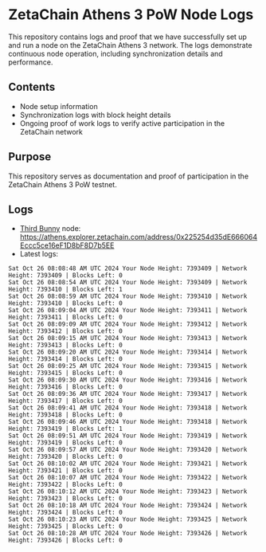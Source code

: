 # ZetaChain Athens 3 PoW Node Logs
This repository contains logs and proof that we have successfully set up and run a node on the ZetaChain Athens 3 network. The logs demonstrate continuous node operation, including synchronization details and performance.

## Contents
- Node setup information
- Synchronization logs with block height details
- Ongoing proof of work logs to verify active participation in the ZetaChain network

## Purpose
This repository serves as documentation and proof of participation in the ZetaChain Athens 3 PoW testnet.

## Logs

- [Third Bunny](https://thirdbunny.xyz/) node: https://athens.explorer.zetachain.com/address/0x225254d35dE666064Eccc5ce16eF1D8bF8D7b5EE
- Latest logs:
```
Sat Oct 26 08:08:48 AM UTC 2024 Your Node Height: 7393409 | Network Height: 7393409 | Blocks Left: 0
Sat Oct 26 08:08:54 AM UTC 2024 Your Node Height: 7393409 | Network Height: 7393410 | Blocks Left: 1
Sat Oct 26 08:08:59 AM UTC 2024 Your Node Height: 7393410 | Network Height: 7393410 | Blocks Left: 0
Sat Oct 26 08:09:04 AM UTC 2024 Your Node Height: 7393411 | Network Height: 7393411 | Blocks Left: 0
Sat Oct 26 08:09:09 AM UTC 2024 Your Node Height: 7393412 | Network Height: 7393412 | Blocks Left: 0
Sat Oct 26 08:09:15 AM UTC 2024 Your Node Height: 7393413 | Network Height: 7393413 | Blocks Left: 0
Sat Oct 26 08:09:20 AM UTC 2024 Your Node Height: 7393414 | Network Height: 7393414 | Blocks Left: 0
Sat Oct 26 08:09:25 AM UTC 2024 Your Node Height: 7393415 | Network Height: 7393415 | Blocks Left: 0
Sat Oct 26 08:09:30 AM UTC 2024 Your Node Height: 7393416 | Network Height: 7393416 | Blocks Left: 0
Sat Oct 26 08:09:36 AM UTC 2024 Your Node Height: 7393417 | Network Height: 7393417 | Blocks Left: 0
Sat Oct 26 08:09:41 AM UTC 2024 Your Node Height: 7393418 | Network Height: 7393418 | Blocks Left: 0
Sat Oct 26 08:09:46 AM UTC 2024 Your Node Height: 7393418 | Network Height: 7393419 | Blocks Left: 1
Sat Oct 26 08:09:51 AM UTC 2024 Your Node Height: 7393419 | Network Height: 7393419 | Blocks Left: 0
Sat Oct 26 08:09:57 AM UTC 2024 Your Node Height: 7393420 | Network Height: 7393420 | Blocks Left: 0
Sat Oct 26 08:10:02 AM UTC 2024 Your Node Height: 7393421 | Network Height: 7393421 | Blocks Left: 0
Sat Oct 26 08:10:07 AM UTC 2024 Your Node Height: 7393422 | Network Height: 7393422 | Blocks Left: 0
Sat Oct 26 08:10:12 AM UTC 2024 Your Node Height: 7393423 | Network Height: 7393423 | Blocks Left: 0
Sat Oct 26 08:10:18 AM UTC 2024 Your Node Height: 7393424 | Network Height: 7393424 | Blocks Left: 0
Sat Oct 26 08:10:23 AM UTC 2024 Your Node Height: 7393425 | Network Height: 7393425 | Blocks Left: 0
Sat Oct 26 08:10:28 AM UTC 2024 Your Node Height: 7393426 | Network Height: 7393426 | Blocks Left: 0
```
